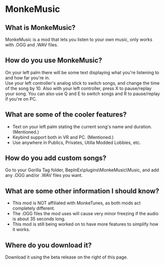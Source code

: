 # MonkeMusic
## What is MonkeMusic?
MonkeMusic is a mod that lets you listen to your own music, only works with .OGG and .WAV files.

## How do you use MonkeMusic?
On your left palm there will be some text displaying what you're listening to and how far you're in.                  
Use your left controller's analog stick to switch songs, and change the time of the song by 10.
Also with your left controller, press X to pause/replay your song.
You can also use Q and E to switch songs and R to pause/replay if you're on PC.                  

## What are some of the cooler features?
 - Text on your left palm stating the current song's name and duration. (Mentioned.)
 - Keybind support both in VR and PC. (Mentioned.)
 - Use anywhere in Publics, Privates, Utilla Modded Lobbies, etc.

## How do you add custom songs?
Go to your Gorilla Tag folder, BepInEx\plugins\MonkeMusic\Music, and add any .OGG and/or .WAV files you want.

## What are some other information I should know?
 - This mod is NOT affiliated with MonkeTunes, as both mods act completely different. 
 - The .OGG files the mod uses will cause very minor freezing if the audio is about 35 seconds long.
 - This mod is still being worked on to have more features to simplify how it works.                   

## Where do you download it?
Download it using the beta release on the right of this page.
